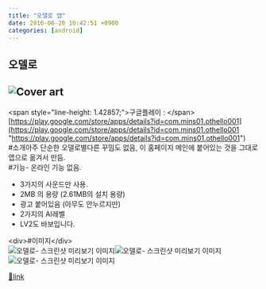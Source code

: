 ```yaml
---
title: "오델로 앱"
date: 2016-06-20 10:42:51 +0900
categories: [android]
---
```


오델로
---

![Cover art](https://lh3.googleusercontent.com/DhWzjOQ2l8axBlKjEazwXkRowpZL7YhRs5JWkADGcIBKQpW8AizWzrTEArmxBGcMhZU=w300-rw)
---------------------------------------------------------------------------------------------------------------------------

&lt;span style="line-height: 1.42857;"&gt;구글플레이 : &lt;/span&gt;[https://play.google.com/store/apps/details?id=com.mins01.othello001](https://play.google.com/store/apps/details?id=com.mins01.othello001 "https://play.google.com/store/apps/details?id=com.mins01.othello001")  
#소개아주 단순한 오델로별다른 꾸밈도 없음, 이 홈페이지 메인에 붙어있는 것을 그대로 앱으로 옮겨서 만듬.  
#기능- 온라인 기능 없음.
- 3가지의 사운드만 사용.
- 2MB 의 용량 (2.61MB의 설치 용량)
- 광고 붙어있음 (아무도 안누르지만)
- 2가지의 AI레벨
- LV2도 바보입니다.


&lt;div&gt;#이미지&lt;/div&gt;  
![ 오델로- 스크린샷 미리보기 이미지  ](https://lh3.googleusercontent.com/tG5AOF4EhWuY3AGfSMyBDZCPFSgO7_bR2nEZSFVIDu0bOi_s2NP8OUvd6zpbnuGmnbg=h310-rw " 오델로- 스크린샷 미리보기 이미지  ")![ 오델로- 스크린샷 미리보기 이미지  ](https://lh3.googleusercontent.com/ICKU7vxzh6sHp4gui7AAAZFTwoEELIckdENeXDeAoFyUZ1DZlDAJ5matyBhA42sk3l5n=h310-rw " 오델로- 스크린샷 미리보기 이미지  ")![ 오델로- 스크린샷 미리보기 이미지  ](https://lh3.googleusercontent.com/tW5DFbquonL4890fxfhN0QMffvCo8Za0dRse39_3S7VvtwZNRaIRpK-arzoEKvNLj6w=h310-rw " 오델로- 스크린샷 미리보기 이미지  ")  
  



[🔗link](http://www.mins01.com/mh/tech/read/1014)